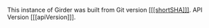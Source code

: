 This instance of Girder was built from Git version <a class="g-git-sha"
target="_blank"
href="https://github.com/girder/girder/tree/[[[SHA]]]">[[[shortSHA]]]</a>. API
Version [[[apiVersion]]].
